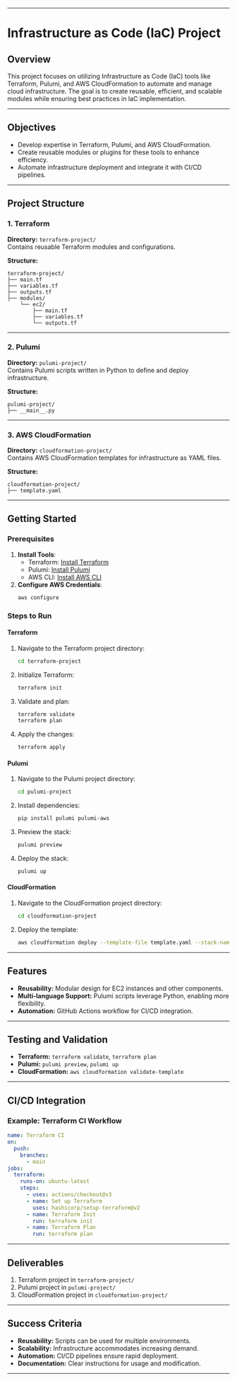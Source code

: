 

---

# Infrastructure as Code (IaC) Project

## Overview
This project focuses on utilizing Infrastructure as Code (IaC) tools like Terraform, Pulumi, and AWS CloudFormation to automate and manage cloud infrastructure. The goal is to create reusable, efficient, and scalable modules while ensuring best practices in IaC implementation.

---

## Objectives
- Develop expertise in Terraform, Pulumi, and AWS CloudFormation.
- Create reusable modules or plugins for these tools to enhance efficiency.
- Automate infrastructure deployment and integrate it with CI/CD pipelines.

---

## Project Structure

### 1. Terraform
**Directory:** `terraform-project/`  
Contains reusable Terraform modules and configurations.  

**Structure:**
```
terraform-project/
├── main.tf
├── variables.tf
├── outputs.tf
├── modules/
    └── ec2/
        ├── main.tf
        ├── variables.tf
        └── outputs.tf
```

---

### 2. Pulumi
**Directory:** `pulumi-project/`  
Contains Pulumi scripts written in Python to define and deploy infrastructure.  

**Structure:**
```
pulumi-project/
├── __main__.py
```

---

### 3. AWS CloudFormation
**Directory:** `cloudformation-project/`  
Contains AWS CloudFormation templates for infrastructure as YAML files.  

**Structure:**
```
cloudformation-project/
├── template.yaml
```

---

## Getting Started

### Prerequisites
1. **Install Tools**:
   - Terraform: [Install Terraform](https://www.terraform.io/downloads)
   - Pulumi: [Install Pulumi](https://www.pulumi.com/docs/get-started/install/)
   - AWS CLI: [Install AWS CLI](https://aws.amazon.com/cli/)
2. **Configure AWS Credentials**:
   ```bash
   aws configure
   ```

### Steps to Run

#### Terraform
1. Navigate to the Terraform project directory:
   ```bash
   cd terraform-project
   ```
2. Initialize Terraform:
   ```bash
   terraform init
   ```
3. Validate and plan:
   ```bash
   terraform validate
   terraform plan
   ```
4. Apply the changes:
   ```bash
   terraform apply
   ```

#### Pulumi
1. Navigate to the Pulumi project directory:
   ```bash
   cd pulumi-project
   ```
2. Install dependencies:
   ```bash
   pip install pulumi pulumi-aws
   ```
3. Preview the stack:
   ```bash
   pulumi preview
   ```
4. Deploy the stack:
   ```bash
   pulumi up
   ```

#### CloudFormation
1. Navigate to the CloudFormation project directory:
   ```bash
   cd cloudformation-project
   ```
2. Deploy the template:
   ```bash
   aws cloudformation deploy --template-file template.yaml --stack-name my-stack
   ```

---

## Features
- **Reusability:** Modular design for EC2 instances and other components.
- **Multi-language Support:** Pulumi scripts leverage Python, enabling more flexibility.
- **Automation:** GitHub Actions workflow for CI/CD integration.

---

## Testing and Validation
- **Terraform:** `terraform validate`, `terraform plan`
- **Pulumi:** `pulumi preview`, `pulumi up`
- **CloudFormation:** `aws cloudformation validate-template`

---

## CI/CD Integration
### Example: Terraform CI Workflow
```yaml
name: Terraform CI
on:
  push:
    branches:
      - main
jobs:
  terraform:
    runs-on: ubuntu-latest
    steps:
      - uses: actions/checkout@v3
      - name: Set up Terraform
        uses: hashicorp/setup-terraform@v2
      - name: Terraform Init
        run: terraform init
      - name: Terraform Plan
        run: terraform plan
```

---

## Deliverables
1. Terraform project in `terraform-project/`
2. Pulumi project in `pulumi-project/`
3. CloudFormation project in `cloudformation-project/`

---

## Success Criteria
- **Reusability:** Scripts can be used for multiple environments.
- **Scalability:** Infrastructure accommodates increasing demand.
- **Automation:** CI/CD pipelines ensure rapid deployment.
- **Documentation:** Clear instructions for usage and modification.

---
